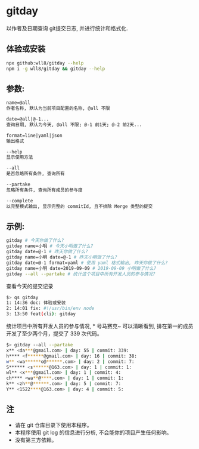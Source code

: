 # gitday
以作者及日期查询 git提交日志, 并进行统计和格式化.

## 体验或安装
``` sh
npx github:wll8/gitday --help
npm i -g wll8/gitday && gitday --help
```

## 参数:

``` txt
name=@all 
作者名称, 默认为当前项目配置的名称, @all 不限

date=@all|@-1... 
查询日期, 默认为今天, @all 不限; @-1 前1天; @-2 前2天...

format=line|yaml|json 
输出格式

--help 
显示使用方法

--all 
是否忽略所有条件, 查询所有

--partake 
忽略所有条件, 查询所有成员的参与度

--complete 
以完整模式输出, 显示完整的 commitId, 且不排除 Merge 类型的提交
``` 


## 示例:

``` sh
gitday # 今天你做了什么?
gitday name=小明 # 今天小明做了什么?
gitday date=@-1 # 昨天你做了什么?
gitday name=小明 date=@-1 # 昨天小明做了什么?
gitday date=@-1 format=yaml # 使用 yaml 格式输出, 昨天你做了什么?
gitday name=小明 date=2019-09-09 # 2019-09-09 小明做了什么?
gitday --all --partake # 统计这个项目中所有开发人员的参与情况?
```

查看今天的提交记录
``` sh
$> qs gitday
1: 14:36 doc: 体验或安装
2: 14:01 fix: #!/usr/bin/env node
3: 13:50 feat(cli): gitday
``` 

统计项目中所有开发人员的参与情况, * 号马赛克~
可以清晰看到, 排在第一的成员开发了至少两个月，提交了 339 次代码。
``` sh
$> gitday --all --partake
x** <da***@gmail.com> | day: 55 | commit: 339:
h**** <f******@gmail.com> | day: 16 | commit: 38:
w** <wa******o@******.com> | day: 2 | commit: 7:
S****** <s******@163.com> | day: 1 | commit: 1:
wl** <x***@gmail.com> | day: 1 | commit: 4:
ch**** <wa**@****.com> | day: 1 | commit: 1:
k** <zh**@******.com> | day: 5 | commit: 7:
Y** <1522****@163.com> | day: 4 | commit: 5:
```

## 注
- 请在 git 仓库目录下使用本程序。
- 本程序使用 git log 的信息进行分析, 不会能你的项目产生任何影响。
- 没有第三方依赖。
